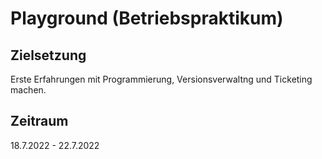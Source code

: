 # Playground (Betriebspraktikum)

## Zielsetzung
Erste Erfahrungen mit Programmierung, Versionsverwaltng und Ticketing machen.

## Zeitraum
18.7.2022 - 22.7.2022


